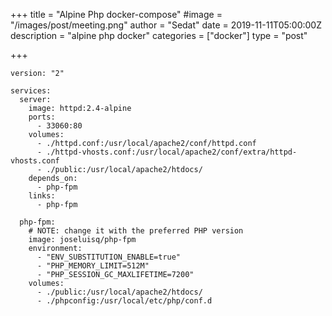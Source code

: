 +++
title = "Alpine Php docker-compose"
#image = "/images/post/meeting.png"
author = "Sedat"
date = 2019-11-11T05:00:00Z
description = "alpine php docker"
categories = ["docker"]
type = "post"

+++
```
version: "2"

services:
  server:
    image: httpd:2.4-alpine
    ports:
      - 33060:80
    volumes:
      - ./httpd.conf:/usr/local/apache2/conf/httpd.conf
      - ./httpd-vhosts.conf:/usr/local/apache2/conf/extra/httpd-vhosts.conf
      - ./public:/usr/local/apache2/htdocs/
    depends_on:
      - php-fpm
    links:
      - php-fpm

  php-fpm:
    # NOTE: change it with the preferred PHP version
    image: joseluisq/php-fpm
    environment:
      - "ENV_SUBSTITUTION_ENABLE=true"
      - "PHP_MEMORY_LIMIT=512M"
      - "PHP_SESSION_GC_MAXLIFETIME=7200"
    volumes:
      - ./public:/usr/local/apache2/htdocs/
      - ./phpconfig:/usr/local/etc/php/conf.d
```



